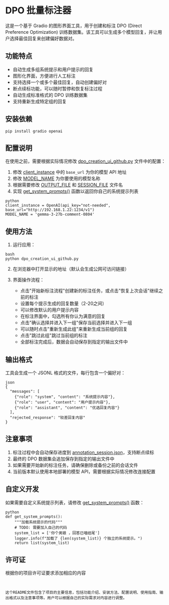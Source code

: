 # DPO 批量标注器

这是一个基于 Gradio 的图形界面工具，用于创建和标注 DPO (Direct Preference Optimization) 训练数据集。该工具可以生成多个模型回复，并让用户选择最佳回复来创建偏好数据对。

## 功能特点

- 自动生成多组系统提示和用户提示的回复
- 图形化界面，方便进行人工标注
- 支持选择一个或多个最佳回复，自动创建偏好对
- 断点续标功能，可以随时暂停和恢复标注过程
- 自动生成标准格式的 DPO 训练数据集
- 支持重新生成特定组的回复

## 安装依赖

```
pip install gradio openai
```
## 配置说明

在使用之前，需要根据实际情况修改 [dpo_creation_ui_github.py](file://dpo_creation_ui_github.py) 文件中的配置：

1. 修改 [client_instance](file://dpo_creation_ui_github.py#L13-L13) 中的 `base_url` 为你的模型 API 地址
2. 修改 [MODEL_NAME](file://dpo_creation_ui_github.py#L14-L14) 为你要使用的模型名称
3. 根据需要修改 [OUTPUT_FILE](file://dpo_creation_ui_github.py#L15-L15) 和 [SESSION_FILE](file://dpo_creation_ui_github.py#L16-L16) 文件名
4. 实现 [get_system_prompts()](file://dpo_creation_ui_github.py#L25-L32) 函数以返回你自己的系统提示列表

```
python
client_instance = OpenAI(api_key="not-needed", base_url="http://192.168.1.22:1234/v1")
MODEL_NAME = 'gemma-3-27b-comment-0804'
```
## 使用方法

1. 运行应用：
```
bash
python dpo_creation_ui_github.py
```
2. 在浏览器中打开显示的地址（默认会生成公网可访问链接）

3. 界面操作流程：
   - 点击"开始新标注流程"创建新的标注任务，或点击"恢复上次会话"继续之前的标注
   - 设置每个提示生成的回复数量（2-20之间）
   - 可以修改默认的用户提示内容
   - 在标注界面中，勾选所有你认为满意的回复
   - 点击"确认选择并进入下一组"保存当前选择并进入下一组
   - 可以随时点击"重新生成此组"来重新生成当前组的回复
   - 点击"跳过此组"跳过当前组的标注
   - 全部标注完成后，数据会自动保存到指定的输出文件中

## 输出格式

工具会生成一个 JSONL 格式的文件，每行包含一个偏好对：

```
json
{
  "messages": [
    {"role": "system", "content": "系统提示内容"},
    {"role": "user", "content": "用户提示内容"},
    {"role": "assistant", "content": "优选回复内容"}
  ],
  "rejected_response": "较差回复内容"
}
```
## 注意事项

1. 标注过程中会自动保存进度到 [annotation_session.json](file://annotation_session.json)，支持断点续标
2. 最终的 DPO 数据集会追加保存到指定的输出文件中
3. 如果需要开始新的标注任务，请确保删除或备份之前的会话文件
4. 当前版本默认使用本地部署的模型 API，需要根据实际情况修改连接配置

## 自定义开发

如果需要自定义系统提示列表，请修改 [get_system_prompts()](file://dpo_creation_ui_github.py#L25-L32) 函数：

```
python
def get_system_prompts():
    """加载系统提示的代码"""
    # TODO: 需要加入自己的代码
    system_list = ['你个男娘 ，回答已喵结尾']
    logger.info(f"加载了 {len(system_list)} 个独立的系统提示。")
    return list(system_list)
```
## 许可证

根据你的项目许可证要求添加相应的内容
```


这个README文件包含了项目的主要信息，包括功能介绍、安装方法、配置说明、使用指南、输出格式以及注意事项等。用户可以根据自己的实际需求对内容进行调整。
